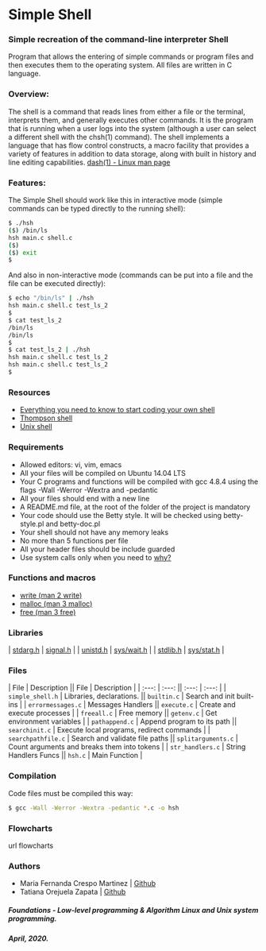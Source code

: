 # Simple Shell
###  Simple recreation of the command-line interpreter Shell
Program that allows the entering of simple commands or program files and then executes them to the operating system. All files are written in C language.  

### Overview:
The shell is a command that reads lines from either a file or the terminal, interprets them, and generally executes other commands.  It is the program that is running when a user logs into the system (although a user can select a different shell with the chsh(1) command).  The shell implements a language that has flow control constructs, a macro facility that provides a variety of features in addition to data storage, along with built in history and line editing capabilities. [dash(1) - Linux man page](https://linux.die.net/man/1/dash)

### Features: 
The Simple Shell should work like this in interactive mode (simple commands can be typed directly to the running shell):
```bash
$ ./hsh
($) /bin/ls
hsh main.c shell.c
($)
($) exit
$
```
And also in non-interactive mode (commands can be put into a file and the file can be executed directly):
```bash
$ echo "/bin/ls" | ./hsh
hsh main.c shell.c test_ls_2
$
$ cat test_ls_2
/bin/ls
/bin/ls
$
$ cat test_ls_2 | ./hsh
hsh main.c shell.c test_ls_2
hsh main.c shell.c test_ls_2
$
```
### Resources
* [Everything you need to know to start coding your own shell](https://intranet.hbtn.io/concepts/64)
* [Thompson shell](https://en.wikipedia.org/wiki/Thompson_shell)
* [Unix shell](https://en.wikipedia.org/wiki/Unix_shell)

### Requirements
* Allowed editors: vi, vim, emacs
* All your files will be compiled on Ubuntu 14.04 LTS
* Your C programs and functions will be compiled with gcc 4.8.4 using the flags -Wall -Werror -Wextra and -pedantic
* All your files should end with a new line
* A README.md file, at the root of the folder of the project is mandatory
* Your code should use the Betty style. It will be checked using betty-style.pl and betty-doc.pl
* Your shell should not have any memory leaks
* No more than 5 functions per file
* All your header files should be include guarded
* Use system calls only when you need to [why?](https://www.quora.com/Why-are-system-calls-expensive-in-operating-systems)

### Functions and macros
* [write (man 2 write)](https://linux.die.net/man/2/write)
* [malloc (man 3 malloc)](https://linux.die.net/man/3/malloc)
* [free (man 3 free)](https://linux.die.net/man/3/free)

### Libraries
| [stdarg.h](https://en.wikipedia.org/wiki/Stdarg.h) | [signal.h](https://en.wikipedia.org/wiki/C_signal_handling) |
| [unistd.h](https://en.wikipedia.org/wiki/Unistd.h) | [sys/wait.h](https://pubs.opengroup.org/onlinepubs/009695399/basedefs/sys/wait.h.html) |
| [stdlib.h](https://es.wikipedia.org/wiki/Stdlib.h) | [sys/stat.h](https://pubs.opengroup.org/onlinepubs/007908799/xsh/sysstat.h.html) |

### Files
| File  | Description || File  | Description |
| :---: | :---:  || :---: | :---:  |
| `simple_shell.h` | Libraries, declarations. || `builtin.c` | Search and init built-ins |
| `errormessages.c` | Messages Handlers || `execute.c` | Create and execute processes |
| `freeall.c` | Free memory || `getenv.c` | Get environment variables |
| `pathappend.c` | Append program to its path || `searchinit.c` | Execute local programs, redirect commands |
| `searchpathfile.c` | Search and validate file paths || `splitarguments.c` | Count arguments and breaks them into tokens |
| `str_handlers.c` | String Handlers Funcs || `hsh.c` | Main Function |

### Compilation
Code files must be compiled this way:
```bash
$ gcc -Wall -Werror -Wextra -pedantic *.c -o hsh
```
### Flowcharts
url flowcharts

### Authors
* Maria Fernanda Crespo Martinez | [Github](https://github.com/mfcrespo)
* Tatiana Orejuela Zapata | [Github](https://github.com/tatsOre)

##### Foundations - Low-level programming & Algorithm  Linux and Unix system programming.
#####  April, 2020.
